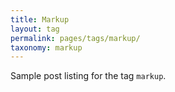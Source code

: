 ```yaml
---
title: Markup
layout: tag
permalink: pages/tags/markup/
taxonomy: markup
---
```


Sample post listing for the tag `markup`.

